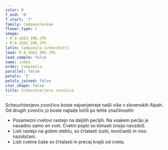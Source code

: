 ```yaml
---
color: B
f_end: '8'
f_start: '7'
family: Campanulaceae
flower_type: C
image:
- M_6-1663_IMG.JPG
- M_6-1661_IMG.JPG
latin: Campanula scheuchzeri
lead: M_6-1663_IMG.JPG
lead_sample: false
name: index
order: Campanula
parallel: false
petals: '5'
petals_joined: false
star_shape: false
title: Scheuchzerjeva zvončica
---
```

Scheuchzerjevo zvončico boste najverjetneje našli više v slovenskih Alpah. Od drugih zvončic jo boste najlaže ločili po tehle značilnostih:

-   Posamezni cvetovi rastejo na daljših pecljih. Na vsakem peclju je navadno samo en cvet. Cvetni popki so kimasti (visijo navzdol).
-   Listi rastejo na golem steblu, so črtalasti (ozki, koničasti) in niso nazobčani.
-   Listi cvetne čaše so črtalasti in precej krajši od cveta.
